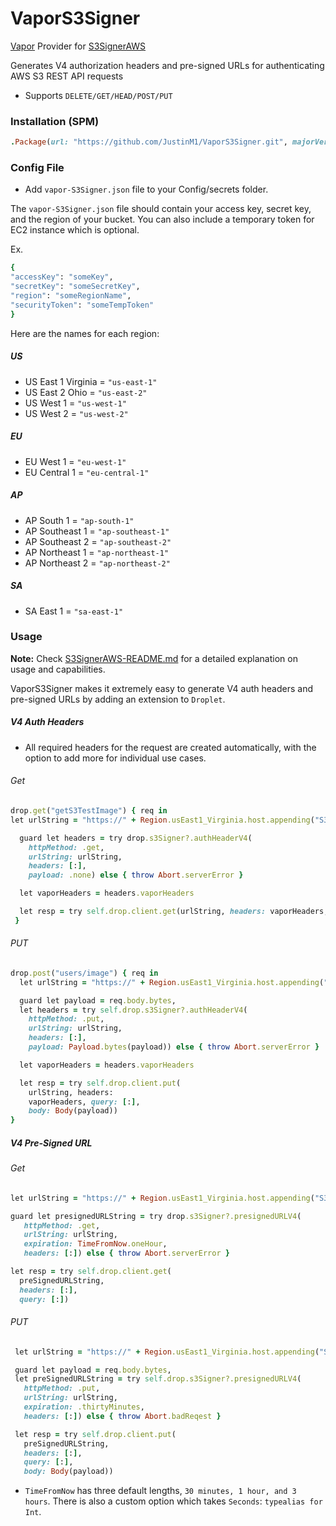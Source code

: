 # VaporS3Signer

[Vapor](https://vapor.codes/) Provider for [S3SignerAWS](https://github.com/JustinM1/S3SignerAWS)

Generates V4 authorization headers and pre-signed URLs for authenticating AWS S3 REST API requests
* Supports `DELETE/GET/HEAD/POST/PUT`

### Installation (SPM)
 ```ruby
.Package(url: "https://github.com/JustinM1/VaporS3Signer.git", majorVersion: 3)
 ```

### Config File

- Add `vapor-S3Signer.json` file to your Config/secrets folder.

The `vapor-S3Signer.json` file should contain your access key, secret key, and the region of your bucket. You can also include a temporary token for EC2 instance which is optional.

Ex.
```ruby
{
"accessKey": "someKey",
"secretKey": "someSecretKey",
"region": "someRegionName",
"securityToken": "someTempToken"
}
```
Here are the names for each region:
##### US
* US East 1 Virginia = `"us-east-1"`
* US East 2 Ohio = `"us-east-2"`
* US West 1 = `"us-west-1"`
* US West 2 = `"us-west-2"`

##### EU

* EU West 1 = `"eu-west-1"`
* EU Central 1 = `"eu-central-1"`

##### AP

* AP South 1 = `"ap-south-1"`
* AP Southeast 1 = `"ap-southeast-1"`
* AP Southeast 2 = `"ap-southeast-2"`
* AP Northeast 1 = `"ap-northeast-1"`
* AP Northeast 2 = `"ap-northeast-2"`

##### SA

* SA East 1 = `"sa-east-1"`

### Usage
**Note:** Check [S3SignerAWS-README.md](https://github.com/JustinM1/S3SignerAWS/blob/master/README.md) for a detailed explanation on usage and capabilities.

VaporS3Signer makes it extremely easy to generate V4 auth headers and pre-signed URLs by adding an extension to `Droplet`.

##### V4 Auth Headers
- All required headers for the request are created automatically, with the option to add more for individual use cases.

###### Get
```ruby
drop.get("getS3TestImage") { req in
let urlString = "https://" + Region.usEast1_Virginia.host.appending("S3bucketname/users/\(someUserId)")

  guard let headers = try drop.s3Signer?.authHeaderV4(
    httpMethod: .get,
    urlString: urlString,
    headers: [:],
    payload: .none) else { throw Abort.serverError }

  let vaporHeaders = headers.vaporHeaders

  let resp = try self.drop.client.get(urlString, headers: vaporHeaders, query: [:])
 }
```

###### PUT
```ruby
drop.post("users/image") { req in
  let urlString = "https://" + Region.usEast1_Virginia.host.appending("S3bucketname/users/\(someUserId)")

  guard let payload = req.body.bytes,
  let headers = try self.drop.s3Signer?.authHeaderV4(
    httpMethod: .put,
    urlString: urlString,
    headers: [:],
    payload: Payload.bytes(payload)) else { throw Abort.serverError }

  let vaporHeaders = headers.vaporHeaders

  let resp = try self.drop.client.put(
    urlString, headers:
    vaporHeaders, query: [:],
    body: Body(payload))
}
```

##### V4 Pre-Signed URL

###### Get
```ruby
let urlString = "https://" + Region.usEast1_Virginia.host.appending("S3bucketname/users/\(someUserId)")

guard let presignedURLString = try drop.s3Signer?.presignedURLV4(
   httpMethod: .get,
   urlString: urlString,
   expiration: TimeFromNow.oneHour,
   headers: [:]) else { throw Abort.serverError }

let resp = try self.drop.client.get(
  preSignedURLString,
  headers: [:],
  query: [:])
```
###### PUT
```ruby
 let urlString = "https://" + Region.usEast1_Virginia.host.appending("S3bucketname/users/\(someUserId)")

 guard let payload = req.body.bytes,
 let preSignedURLString = try self.drop.s3Signer?.presignedURLV4(
   httpMethod: .put,
   urlString: urlString,
   expiration: .thirtyMinutes,
   headers: [:]) else { throw Abort.badReqest }

 let resp = try self.drop.client.put(
   preSignedURLString,
   headers: [:],
   query: [:],
   body: Body(payload))
```
* `TimeFromNow` has three default lengths, `30 minutes, 1 hour, and 3 hours`. There is also a custom option which takes `Seconds`: `typealias for Int`.
